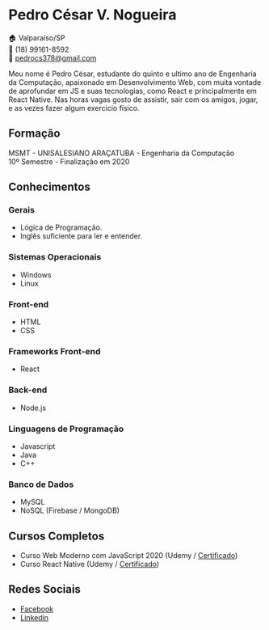 # Pedro César V. Nogueira

:house: Valparaíso/SP  
:iphone: (18) 99161-8592  
:email: pedrocs378@gmail.com   

Meu nome é Pedro César, estudante do quinto e ultimo ano de Engenharia da Computação, apaixonado em Desenvolvimento Web, com muita vontade de aprofundar em JS e suas tecnologias, como React e principalmente em React Native.
Nas horas vagas gosto de assistir, sair com os amigos, jogar, e as vezes fazer algum exercicio físico.  

## Formação

MSMT - UNISALESIANO ARAÇATUBA - Engenharia da Computação  
10º Semestre - Finalização em 2020  

## Conhecimentos

### Gerais
* Lógica de Programação.
* Inglês suficiente para ler e entender.

### Sistemas Operacionais
* Windows
* Linux

### Front-end
* HTML
* CSS

### Frameworks Front-end
* React

### Back-end
* Node.js

### Linguagens de Programação
* Javascript
* Java
* C++

### Banco de Dados
* MySQL
* NoSQL (Firebase / MongoDB)

## Cursos Completos
* Curso Web Moderno com JavaScript 2020 (Udemy / [Certificado](./certificados/curso-web-moderno.pdf))
* Curso React Native (Udemy / [Certificado](./certificados/react-native.pdf))

## Redes Sociais
* [Facebook](https://www.facebook.com/pedrocs378/)
* [Linkedin](https://www.linkedin.com/in/pedro-césar-64a1ab151)


